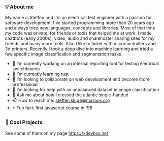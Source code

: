 
### 💡 About me

My name is Steffen and I'm an electrical test engineer with a passion for software development. I've started programming more than 20 years ago and always tried new languages, concepts and libraries. Most of that time my code was private, for friends or tools that helped me at work. I made chatbots (early 2000s), video, audio and sharehoster sharing sites for my friends and many more tools. Also I like to tinker with microcontrollers and 3d printers. Recently I took a deep dive into machine learning and tried a few specific image classification and segmentation tasks.

- 🔭 I’m currently working on an internal reporting tool for testing electrical switchboards
- 🌱 I’m currently learning rust
- 👯 I’m looking to collaborate on web development and become more professional
- 🤔 I’m looking for help with an unbalanced dataset in image classification
- 💬 Ask me about how I crossed the atlantic single-handed
- 📫 How to reach me: steffen.kluge@mailbox.org
- ⚡ Fun fact: first javascript course in '98

### 🚀 Cool Projects

See some of them on my page https://xdevbox.net




<!--
**camperking/camperking** is a ✨ _special_ ✨ repository because its `README.md` (this file) appears on your GitHub profile.

Here are some ideas to get you started:

- 🔭 I’m currently working on ...
- 🌱 I’m currently learning ...
- 👯 I’m looking to collaborate on ...
- 🤔 I’m looking for help with ...
- 💬 Ask me about ...
- 📫 How to reach me: ...
- 😄 Pronouns: ...
- ⚡ Fun fact: ...
-->
